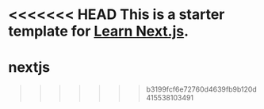 <<<<<<< HEAD
This is a starter template for [Learn Next.js](https://nextjs.org/learn).
=======
# nextjs
>>>>>>> b3199fcf6e72760d4639fb9b120d415538103491
